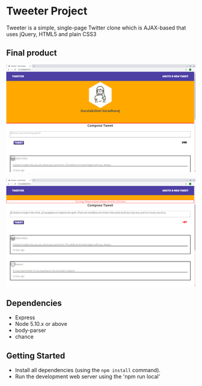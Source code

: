 # Tweeter Project

Tweeter is a simple, single-page Twitter clone which is AJAX-based that uses jQuery, HTML5 and plain CSS3

## Final product
!["Screenshot of tweets app"](https://github.com/Gurulakshmi-Varadharaj/tweeter/blob/master/public/images/tweets.png)

!["Screenshot of tweets validation"](https://github.com/Gurulakshmi-Varadharaj/tweeter/blob/master/public/images/tweets_validation.png)

## Dependencies

- Express
- Node 5.10.x or above
- body-parser
- chance

## Getting Started
- Install all dependencies (using the `npm install` command).
- Run the development web server using the 'npm run local'

